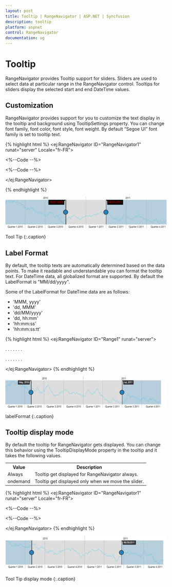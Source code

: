 ```yaml
---
layout: post
title: Tooltip | RangeNavigator | ASP.NET | Syncfusion
description: tooltip
platform: aspnet
control: RangeNavigator
documentation: ug
---
```


# Tooltip

RangeNavigator provides Tooltip support for sliders. Sliders are used to select data at particular range in the RangeNavigator control. Tooltips for sliders display the selected start and end DateTime values.

## Customization

RangeNavigator provides support for you to customize the text display in the tooltip and background using TooltipSettings property. You can change font family, font color, font style, font weight. By default “Segoe UI” font family is set to tooltip text.

{% highlight html %}
<ej:RangeNavigator ID="RangeNavigator1" runat="server" Locale="fr-FR">

<TooltipSettings Visible="True" BackgroundColor="black" TooltipDisplayMode="ondemand">        

<Font Color="red"  Family="Segoe UI" Style="Normal" FontSize="12px"  Opacity="1" Weight="Regular"></Font>

</TooltipSettings>

<%--Code --%>

<%--Code --%>

</ej:RangeNavigator>

{% endhighlight %}

![](Tooltip_images/Tooltip_img1.png)

Tool Tip
{:.caption}

## Label Format

By default, the tooltip texts are automatically determined based on the data points.  To make it readable and understandable you can format the tooltip text. For DateTime data, all globalized format are supported. By default the LabelFormat is "MM/dd/yyyy".

Some of the LabelFormat for DateTime data are as follows:

* 'MMM, yyyy'
* 'dd, MMM'
* 'dd/MM/yyyy'
* 'dd, hh:mm'
* 'hh:mm:ss'
* 'hh:mm:ss:tt'

{% highlight html %}
<ej:RangeNavigator ID="Range1" runat="server">

<TooltipSettings LabelFormat="MMM, yyyy"></TooltipSettings>

. . . . . . .

. . . . . . .

</ej:RangeNavigator>
{% endhighlight %}

![](Tooltip_images/Tooltip_img2.png)

labelFormat
{:.caption}


## Tooltip display mode

By default the tooltip for RangeNavigator gets displayed. You can change this behavior using the TooltipDisplayMode property in the tooltip and it takes the following values.

<table>
<tr>
<th>
Value</th><th>
Description</th></tr>
<tr>
<td>
Always</td><td>
Tooltip get displayed for RangeNavigator always.</td></tr>
<tr>
<td>
ondemand</td><td>
Tooltip get displayed only when we move the slider.</td></tr>
</table>

{% highlight html %}
<ej:RangeNavigator ID="RangeNavigator1" runat="server" Locale="fr-FR">

<TooltipSettings Visible="True" TooltipDisplayMode="ondemand">   

</TooltipSettings>

<%--Code --%>

<%--Code --%>

</ej:RangeNavigator>
{% endhighlight %}

![](Tooltip_images/Tooltip_img3.png) 

Tool Tip display mode
{:.caption}

